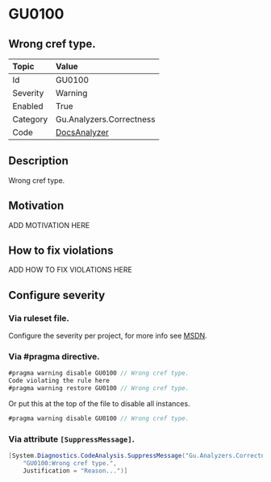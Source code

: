 # GU0100
## Wrong cref type.

| Topic    | Value
| :--      | :--
| Id       | GU0100
| Severity | Warning
| Enabled  | True
| Category | Gu.Analyzers.Correctness
| Code     | [DocsAnalyzer](https://github.com/GuOrg/Gu.Analyzers/blob/master/Gu.Analyzers/Analyzers/DocsAnalyzer.cs)


## Description

Wrong cref type.

## Motivation

ADD MOTIVATION HERE

## How to fix violations

ADD HOW TO FIX VIOLATIONS HERE

<!-- start generated config severity -->
## Configure severity

### Via ruleset file.

Configure the severity per project, for more info see [MSDN](https://msdn.microsoft.com/en-us/library/dd264949.aspx).

### Via #pragma directive.
```C#
#pragma warning disable GU0100 // Wrong cref type.
Code violating the rule here
#pragma warning restore GU0100 // Wrong cref type.
```

Or put this at the top of the file to disable all instances.
```C#
#pragma warning disable GU0100 // Wrong cref type.
```

### Via attribute `[SuppressMessage]`.

```C#
[System.Diagnostics.CodeAnalysis.SuppressMessage("Gu.Analyzers.Correctness", 
    "GU0100:Wrong cref type.", 
    Justification = "Reason...")]
```
<!-- end generated config severity -->